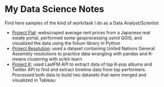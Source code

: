 # My Data Science Notes
Find here samples of the kind of work/task I do as a Data Analyst/Scientist

- [Project Flat](PJ_Flat): webscraped average rent prices from a Japanese real estate portal, performed some geoprocessing usind QGIS, and visualized the data using the folium library in Python   
- [Project Resolution](PJ_Resolution): used a dataset containing United Nations General Assembly resolutions to practice data wrangling with pandas and K-means clustering with scikit-learn
- [Project K](PJ_K): used LastFM API to extract data of top K-pop albums and Twitter API to find and extract timeline data from top performers. Processed both data to build two datasets that were merged and visualized in Tableau  
